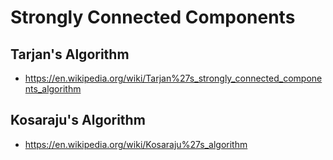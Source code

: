 # Strongly Connected Components

## Tarjan's Algorithm

- <https://en.wikipedia.org/wiki/Tarjan%27s_strongly_connected_components_algorithm>

## Kosaraju's Algorithm

- <https://en.wikipedia.org/wiki/Kosaraju%27s_algorithm>